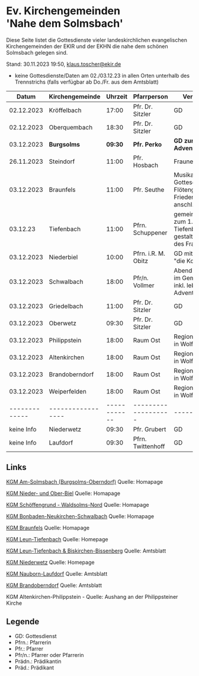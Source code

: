 # Ev. Kirchengemeinden<br>'Nahe dem Solmsbach'
Diese Seite listet die Gottesdienste vieler landeskirchlichen evangelischen Kirchengemeinden
der EKIR und der EKHN die nahe dem schönen Solmsbach gelegen sind.

Stand: 30.11.2023 19:50, klaus.toscher@ekir.de
- keine Gottesdienste/Daten am 02./03.12.23 in allen Orten unterhalb des Trennstrichs (falls verfügbar ab Do./Fr. aus dem Amtsblatt)

Datum        | Kirchengemeinde | Uhrzeit    | Pfarrperson       | Veranstaltung |
------------ | --------------- | ---------- | ----------------- | ------------- |
02.12.2023   | Kröffelbach     | 17:00      | Pfr. Dr. Sitzler  | GD            |
02.12.2023   | Oberquembach    | 18:30      | Pfr. Dr. Sitzler  | GD            |
03.12.2023   | **Burgsolms**   | **09:30**  | **Pfr. Perko**    | **GD zum ersten Advent**    |
26.11.2023   | Steindorf       | 11:00      | Pfr. Hosbach      | Fraunenhilfe GD  |
03.12.2023   | Braunfels       | 11:00      | Pfr. Seuthe       | Musikalischer Gottesdienst mit der Flötengruppe in der Friedenskirche mit anschl. Umtrunk. |
03.12.23     | Tiefenbach      | 11:00      | Pfrn. Schuppener  | gemeinsamer GD zum 1. Advent in Tiefenbach - gestaltet von Frauen des Frauentreffs |
03.12.2023   | Niederbiel      | 10:00      | Pfrn. i.R. M. Obitz  | GD mit Kinderchor "die Kolibries" |
03.12.2023   | Schwalbach      | 18:00      | Pfr/n. Vollmer    | Abend GD mit Essen im Gemeindhaus inkl. lebendigem Adventskalender |
03.12.2023   | Griedelbach     | 11:00      | Pfr. Dr. Sitzler  | GD            |
03.12.2023   | Oberwetz        | 09:30      | Pfr. Dr. Sitzler  | GD            |
03.12.2023   | Philippstein    | 18:00      | Raum Ost          | Regionalgottesdienst in Wolfenhausen |
03.12.2023   | Altenkirchen    | 18:00      | Raum Ost          | Regionalgottesdienst in Wolfenhausen |
03.12.2023   | Brandoberndorf  | 18:00      | Raum Ost          | Regionalgottesdienst in Wolfenhausen |
03.12.2023   | Weiperfelden    | 18:00      | Raum Ost          | Regionalgottesdienst in Wolfenhausen |
-------------|-----------------|------------|-------------------|---------------|
keine Info   | Niederwetz      | 09:30      | Pfr. Grubert      | GD  |
keine Info   | Laufdorf        | 09:30      | Pfrn. Twittenhoff | GD  |

## Links

[KGM Am-Solmsbach (Burgsolms-Oberndorf)](https://burgsolms.ekir.de) Quelle: Homapage

[KGM Nieder- und Ober-Biel](http://www.kirche-niederbiel.de/termine) Quelle: Homapage

[KGM Schöffengrund - Waldsolms-Nord](https://schoeffengrund-waldsolms.ekir.de) Quelle: Homapage

[KGM Bonbaden-Neukirchen-Schwalbach](https://www.evangelisch-bonbaden-schwalbach-neukirchen.de/gottesdienste/) Quelle: Homapage

[KGM Braunfels](https://www.evangelisch-in-braunfels.de) Quelle: Homapage

[KGM Leun-Tiefenbach](http://evangelische-kirchengemeinde-leun.de/gottesdiensplan/) Quelle: Homepage

[KGM Leun-Tiefenbach & Biskirchen-Bissenberg](https://ol.wittich.de/titel/1108/) Quelle: Amtsblatt

[KGM Niederwetz](https://www.kirchengemeinde-nwrk.de/gemeinde-info/niederwetz/) Quelle: Homepage

[KGM Nauborn-Laufdorf](https://ol.wittich.de/titel/1161/) Quelle: Amtsblatt

[KGM Brandoberndorf](https://ol.wittich.de/titel/1212/) Quelle: Amtsblatt

KGM Altenkirchen-Philippstein - Quelle: Aushang an der Philippsteiner Kirche

## Legende
- GD: Gottesdienst
- Pfrn.: Pfarrerin
- Pfr.: Pfarrer
- Pfr/n.: Pfarrer oder Pfarrerin
- Prädn.: Prädikantin
- Präd.: Prädikant
